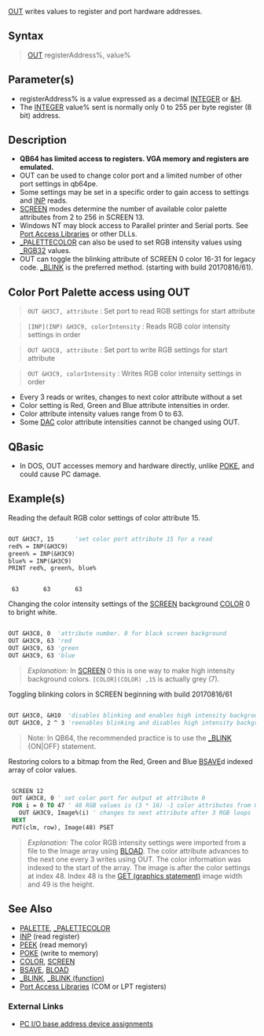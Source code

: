 [OUT](OUT) writes values to register and port hardware addresses.

## Syntax

> [OUT](OUT) registerAddress%, value%

## Parameter(s)

* registerAddress% is a value expressed as a decimal [INTEGER](INTEGER) or [&H](&H).
* The [INTEGER](INTEGER) value% sent is normally only 0 to 255 per byte register (8 bit) address.

## Description

* **QB64 has limited access to registers. VGA memory and registers are emulated.**
* OUT can be used to change color port and a limited number of other port settings in qb64pe.
* Some settings may be set in a specific order to gain access to settings and [INP](INP) reads.
* [SCREEN](SCREEN) modes determine the number of available color palette attributes from 2 to 256 in SCREEN 13.
* Windows NT may block access to Parallel printer and Serial ports. See [Port Access Libraries](Port-Access-Libraries) or other DLLs.
* [_PALETTECOLOR](_PALETTECOLOR) can also be used to set RGB intensity values using [_RGB32](_RGB32) values.
* OUT can toggle the blinking attribute of SCREEN 0 color 16-31 for legacy code. [_BLINK](_BLINK) is the preferred method. (starting with build 20170816/61).

## Color Port Palette access using OUT

> `OUT &H3C7, attribute` : Set port to read RGB settings for start attribute

> `[INP](INP) &H3C9, colorIntensity` : Reads RGB color intensity settings in order

> `OUT &H3C8, attribute` : Set port to write RGB settings for start attribute

> `OUT &H3C9, colorIntensity` : Writes RGB color intensity settings in order

  * Every 3 reads or writes, changes to next color attribute without a set
  * Color setting is Red, Green and Blue attribute intensities in order. 
  * Color attribute intensity values range from 0 to 63.
  * Some [DAC](DAC) color attribute intensities cannot be changed using OUT.

## QBasic

* In DOS, OUT accesses memory and hardware directly, unlike [POKE](POKE), and could cause PC damage.

## Example(s)

Reading the default RGB color settings of color attribute 15.

```vb

OUT &H3C7, 15      'set color port attribute 15 for a read
red% = INP(&H3C9)
green% = INP(&H3C9)
blue% = INP(&H3C9)
PRINT red%, green%, blue% 

```

```text

 63       63       63

```

Changing the color intensity settings of the [SCREEN](SCREEN) background [COLOR](COLOR) 0 to bright white.

```vb

OUT &H3C8, 0  'attribute number. 0 for black screen background
OUT &H3C9, 63 'red
OUT &H3C9, 63 'green
OUT &H3C9, 63 'blue 

```

> *Explanation:* In [SCREEN](SCREEN) 0 this is one way to make high intensity background colors. `[COLOR](COLOR) ,15` is actually grey (7).

Toggling blinking colors in SCREEN beginning with build 20170816/61

```vb

OUT &H3C0, &H10  'disables blinking and enables high intensity backgrounds (colors 16-31)
OUT &H3C0, 2 ^ 3 'reenables blinking and disables high intensity backgrounds  (colors 16-31)

```

> Note: In QB64, the recommended practice is to use the [_BLINK](_BLINK) {ON|OFF} statement.

Restoring colors to a bitmap from the Red, Green and Blue [BSAVE](BSAVE)d indexed array of color values.

```vb

 SCREEN 12
 OUT &H3C8, 0 ' set color port for output at attribute 0
 FOR i = 0 TO 47 ' 48 RGB values is (3 * 16) -1 color attributes from 0 in screen 12
   OUT &H3C9, Image%(i) ' changes to next attribute after 3 RGB loops
 NEXT
 PUT(clm, row), Image(48) PSET 

```

> *Explanation:* The color RGB intensity settings were imported from a file to the Image array using [BLOAD](BLOAD). The color attribute advances to the next one every 3 writes using OUT. The color information was indexed to the start of the array. The image is after the color settings at index 48. Index 48 is the [GET (graphics statement)](GET-(graphics-statement)) image width and 49 is the height.

## See Also

* [PALETTE](PALETTE), [_PALETTECOLOR](_PALETTECOLOR)
* [INP](INP) (read register)
* [PEEK](PEEK) (read memory) 
* [POKE](POKE) (write to memory)
* [COLOR](COLOR), [SCREEN](SCREEN) 
* [BSAVE](BSAVE), [BLOAD](BLOAD)
* [_BLINK](_BLINK), [_BLINK (function)](_BLINK-(function))
* [Port Access Libraries](Port-Access-Libraries) (COM or LPT registers)

### External Links

* [PC I/O base address device assignments](http://en.wikipedia.org/wiki/Input/output_base_address#Common_I.2FO_base_address_device_assignments_in_IBM_PC_compatible_computers)
